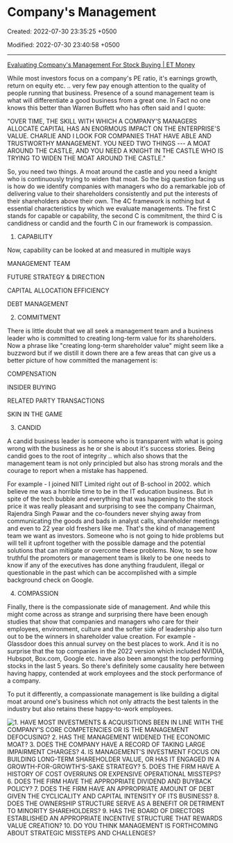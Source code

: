 # Company's Management

Created: 2022-07-30 23:35:25 +0500

Modified: 2022-07-30 23:40:58 +0500

---

[Evaluating Company's Management For Stock Buying | ET Money](https://youtu.be/kiYqad1gz5c)

While most investors focus on a company's PE ratio, it's earnings growth, return on equity etc. .. very few pay enough attention to the quality of people running that business. Presence of a sound management team is what will differentiate a good business from a great one. In Fact no one knows this better than Warren Buffett who has often said and I quote:

"OVER TIME, THE SKILL WITH WHICH A COMPANY'S MANAGERS ALLOCATE CAPITAL HAS AN ENORMOUS IMPACT ON THE ENTERPRISE'S VALUE. CHARLIE AND I LOOK FOR COMPANIES THAT HAVE ABLE AND TRUSTWORTHY MANAGEMENT. YOU NEED TWO THINGS --- A MOAT AROUND THE CASTLE, AND YOU NEED A KNIGHT IN THE CASTLE WHO IS TRYING TO WIDEN THE MOAT AROUND THE CASTLE."



So, you need two things. A moat around the castle and you need a knight who is continuously trying to widen that moat. So the big question facing us is how do we identify companies with managers who do a remarkable job of delivering value to their shareholders consistently and put the interests of their shareholders above their own. The 4C framework is nothing but 4 essential characteristics by which we evaluate managements. The first C stands for capable or capability, the second C is commitment, the third C is candidness or candid and the fourth C in our framework is compassion.



1.  CAPABILITY

Now, capability can be looked at and measured in multiple ways

MANAGEMENT TEAM

FUTURE STRATEGY & DIRECTION

CAPITAL ALLOCATION EFFICIENCY

DEBT MANAGEMENT



2.  COMMITMENT

There is little doubt that we all seek a management team and a business leader who is committed to creating long-term value for its shareholders. Now a phrase like "creating long-term shareholder value" might seem like a buzzword but if we distill it down there are a few areas that can give us a better picture of how committed the management is:

COMPENSATION

INSIDER BUYING

RELATED PARTY TRANSACTIONS

SKIN IN THE GAME



3.  CANDID

A candid business leader is someone who is transparent with what is going wrong with the business as he or she is about it's success stories. Being candid goes to the root of integrity .. which also shows that the management team is not only principled but also has strong morals and the courage to report when a mistake has happened.



For example - I joined NIIT Limited right out of B-school in 2002. which believe me was a horrible time to be in the IT education business. But in spite of the tech bubble and everything that was happening to the stock price it was really pleasant and surprising to see the company Chairman, Rajendra Singh Pawar and the co-founders never shying away from communicating the goods and bads in analyst calls, shareholder meetings and even to 22 year old freshers like me. That's the kind of management team we want as investors. Someone who is not going to hide problems but will tell it upfront together with the possible damage and the potential solutions that can mitigate or overcome these problems. Now, to see how truthful the promoters or management team is likely to be one needs to know if any of the executives has done anything fraudulent, illegal or questionable in the past which can be accomplished with a simple background check on Google.



4.  COMPASSION

Finally, there is the compassionate side of management. And while this might come across as strange and surprising there have been enough studies that show that companies and managers who care for their employees, environment, culture and the softer side of leadership also turn out to be the winners in shareholder value creation. For example - Glassdoor does this annual survey on the best places to work. And it is no surprise that the top companies in the 2022 version which included NVIDIA, Hubspot, Box.com, Google etc. have also been amongst the top performing stocks in the last 5 years. So there's definitely some causality here between having happy, contended at work employees and the stock performance of a company.



To put it differently, a compassionate management is like building a digital moat around one's business which not only attracts the best talents in the industry but also retains these happy-to-work employees.



![1. HAVE MOST INVESTMENTS & ACQUISITIONS BEEN IN LINE WITH THE COMPANY'S CORE COMPETENCIES OR IS THE MANAGEMENT DEFOCUSING? 2. HAS THE MANAGEMENT WIDENED THE ECONOMIC MOAT? 3. DOES THE COMPANY HAVE A RECORD OF TAKING LARGE IMPAIRMENT CHARGES? 4. IS MANAGEMENT'S INVESTMENT FOCUS ON BUILDING LONG-TERM SHAREHOLDER VALUE, OR HAS IT ENGAGED IN A GROWTH-FOR-GROWTH'S-SAKE STRATEGY? 5. DOES THE FIRM HAVE A HISTORY OF COST OVERRUNS OR EXPENSIVE OPERATIONAL MISSTEPS? 6. DOES THE FIRM HAVE THE APPROPRIATE DIVIDEND AND BUYBACK POLICY? 7. DOES THE FIRM HAVE AN APPROPRIATE AMOUNT OF DEBT GIVEN THE CYCLICALITY AND CAPITAL INTENSITY OF ITS BUSINESS? 8. DOES THE OWNERSHIP STRUCTURE SERVE AS A BENEFIT OR DETRIMENT TO MINORITY SHAREHOLDERS? 9. HAS THE BOARD OF DIRECTORS ESTABLISHED AN APPROPRIATE INCENTIVE STRUCTURE THAT REWARDS VALUE CREATION? 10. DO YOU THINK MANAGEMENT IS FORTHCOMING ABOUT STRATEGIC MISSTEPS AND CHALLENGES? ](media/Company's-Management-image1.jpeg)

